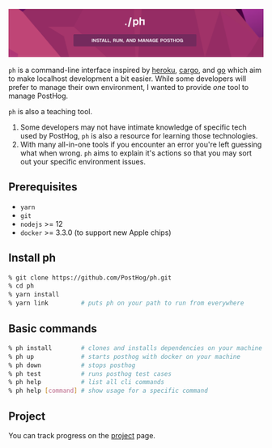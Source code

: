 ![ph](ph.png "ph")

`ph` is a command-line interface inspired by [heroku](https://devcenter.heroku.com/articles/heroku-cli), [cargo](https://doc.rust-lang.org/cargo/index.html), and [go](https://golang.org/cmd/go/) which aim to make localhost development a bit easier. While some developers will prefer to manage their own environment, I wanted to provide *one* tool to manage PostHog.

`ph` is also a teaching tool.

1. Some developers may not have intimate knowledge of specific tech used by PostHog, `ph` is also a resource for learning those technologies. 
2. With many all-in-one tools if you encounter an error you're left guessing what when wrong. `ph` aims to explain it's actions so that you may sort out your specific environment issues. 

## Prerequisites

- `yarn`
- `git`
- `nodejs` >= 12
- `docker` >= 3.3.0 (to support new Apple chips)

## Install ph

```sh
% git clone https://github.com/PostHog/ph.git
% cd ph
% yarn install
% yarn link         # puts ph on your path to run from everywhere
```

## Basic commands

```sh
% ph install        # clones and installs dependencies on your machine
% ph up             # starts posthog with docker on your machine
% ph down           # stops posthog
% ph test           # runs posthog test cases
% ph help           # list all cli commands
% ph help [command] # show usage for a specific command
```

## Project

You can track progress on the [project](PROJECT.md) page.